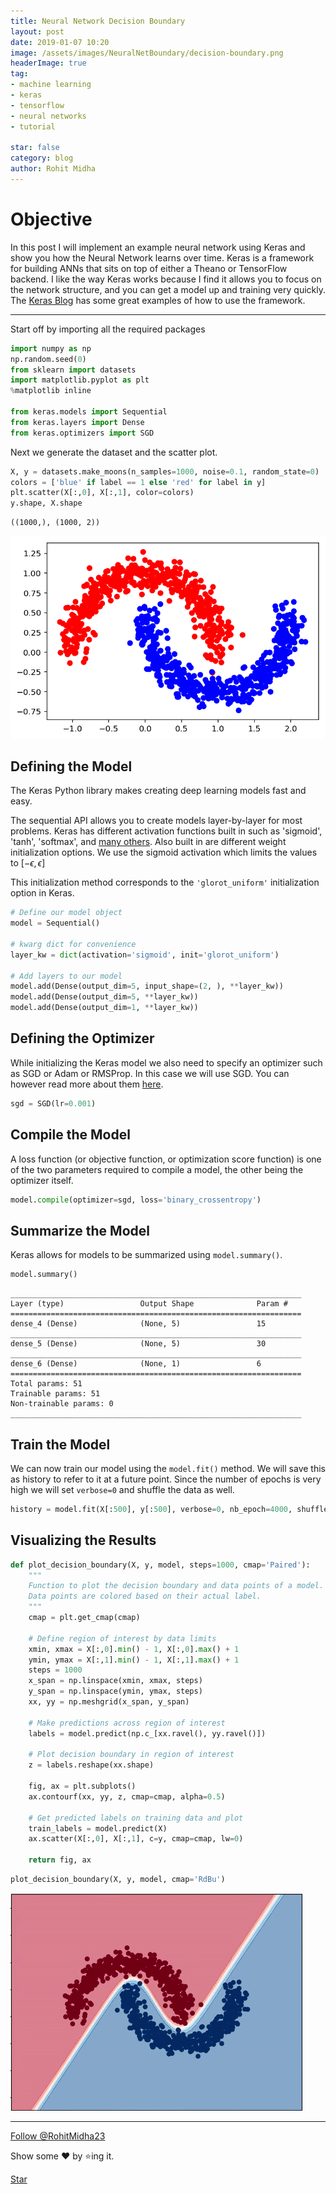 ```yaml
---
title: Neural Network Decision Boundary
layout: post
date: 2019-01-07 10:20
image: /assets/images/NeuralNetBoundary/decision-boundary.png
headerImage: true
tag:
- machine learning
- keras
- tensorflow
- neural networks
- tutorial

star: false
category: blog
author: Rohit Midha
---
```

# Objective

In this post I will implement an example neural network using Keras and show you how the Neural Network learns over time.
Keras is a framework for building ANNs that sits on top of either a Theano or TensorFlow backend.
I like the way Keras works because I find it allows you to focus on the network structure, and you can get a model up and training very quickly.
The [Keras Blog](https://blog.keras.io/) has some great examples of how to use the framework.

---

Start off by importing all the required packages


```python
import numpy as np
np.random.seed(0)
from sklearn import datasets
import matplotlib.pyplot as plt
%matplotlib inline

from keras.models import Sequential
from keras.layers import Dense
from keras.optimizers import SGD
```

Next we generate the dataset and the scatter plot.


```python
X, y = datasets.make_moons(n_samples=1000, noise=0.1, random_state=0)
colors = ['blue' if label == 1 else 'red' for label in y]
plt.scatter(X[:,0], X[:,1], color=colors)
y.shape, X.shape
```




    ((1000,), (1000, 2))




![png](/assets/images/NeuralNetBoundary/output_3_1.png)


## Defining the Model
The Keras Python library makes creating deep learning models fast and easy.

The sequential API allows you to create models layer-by-layer for most problems. Keras has different activation functions built in such as 'sigmoid', 'tanh', 'softmax', and [many others](https://keras.io/optimizers/). Also built in are different weight initialization options. We use the sigmoid activation which limits the values to $[-\epsilon,\epsilon]$

This initialization method corresponds to the `'glorot_uniform'` initialization option in Keras.


```python
# Define our model object
model = Sequential()

# kwarg dict for convenience
layer_kw = dict(activation='sigmoid', init='glorot_uniform')

# Add layers to our model
model.add(Dense(output_dim=5, input_shape=(2, ), **layer_kw))
model.add(Dense(output_dim=5, **layer_kw))
model.add(Dense(output_dim=1, **layer_kw))
```



## Defining the Optimizer
While initializing the Keras model we also need to specify an optimizer such as SGD or Adam or RMSProp. In this case we will use SGD. You can however read more about them [here](https://keras.io/optimizers/).


```python
sgd = SGD(lr=0.001)
```

## Compile the Model
A loss function (or objective function, or optimization score function) is one of the two parameters required to compile a model, the other being the optimizer itself.



```python
model.compile(optimizer=sgd, loss='binary_crossentropy')
```

## Summarize the Model
Keras allows for models to be summarized using `model.summary()`.



```python
model.summary()
```

    _________________________________________________________________
    Layer (type)                 Output Shape              Param #   
    =================================================================
    dense_4 (Dense)              (None, 5)                 15        
    _________________________________________________________________
    dense_5 (Dense)              (None, 5)                 30        
    _________________________________________________________________
    dense_6 (Dense)              (None, 1)                 6         
    =================================================================
    Total params: 51
    Trainable params: 51
    Non-trainable params: 0
    _________________________________________________________________


## Train the Model
We can now train our model using the `model.fit()` method. We will save this as history to refer to it at a future point. Since the number of epochs is very high we will set `verbose=0` and shuffle the data as well.



```python
history = model.fit(X[:500], y[:500], verbose=0, nb_epoch=4000, shuffle=True)
```

## Visualizing the Results


```python
def plot_decision_boundary(X, y, model, steps=1000, cmap='Paired'):
    """
    Function to plot the decision boundary and data points of a model.
    Data points are colored based on their actual label.
    """
    cmap = plt.get_cmap(cmap)

    # Define region of interest by data limits
    xmin, xmax = X[:,0].min() - 1, X[:,0].max() + 1
    ymin, ymax = X[:,1].min() - 1, X[:,1].max() + 1
    steps = 1000
    x_span = np.linspace(xmin, xmax, steps)
    y_span = np.linspace(ymin, ymax, steps)
    xx, yy = np.meshgrid(x_span, y_span)

    # Make predictions across region of interest
    labels = model.predict(np.c_[xx.ravel(), yy.ravel()])

    # Plot decision boundary in region of interest
    z = labels.reshape(xx.shape)

    fig, ax = plt.subplots()
    ax.contourf(xx, yy, z, cmap=cmap, alpha=0.5)

    # Get predicted labels on training data and plot
    train_labels = model.predict(X)
    ax.scatter(X[:,0], X[:,1], c=y, cmap=cmap, lw=0)

    return fig, ax
```

```python
plot_decision_boundary(X, y, model, cmap='RdBu')
```
![png](/assets/images/NeuralNetBoundary/decision-boundary.png)

---

<!-- Place this tag where you want the button to render. -->
<a class="github-button" href="https://github.com/RohitMidha23" data-size="large" data-show-count="true" aria-label="Follow @RohitMidha23 on GitHub">Follow @RohitMidha23</a>
<!-- Place this tag in your head or just before your close body tag. -->
<script async defer src="https://buttons.github.io/buttons.js"></script>



Show some :heart: by :star:ing it.

<!-- Place this tag where you want the button to render. -->
<!-- Place this tag where you want the button to render. -->
<a class="github-button" href="https://github.com/RohitMidha23/Neural-Network-Decision-Boundary" data-size="large" data-show-count="true" aria-label="Star RohitMidha23/Neural-Network-Decision-Boundary on GitHub">Star</a>

